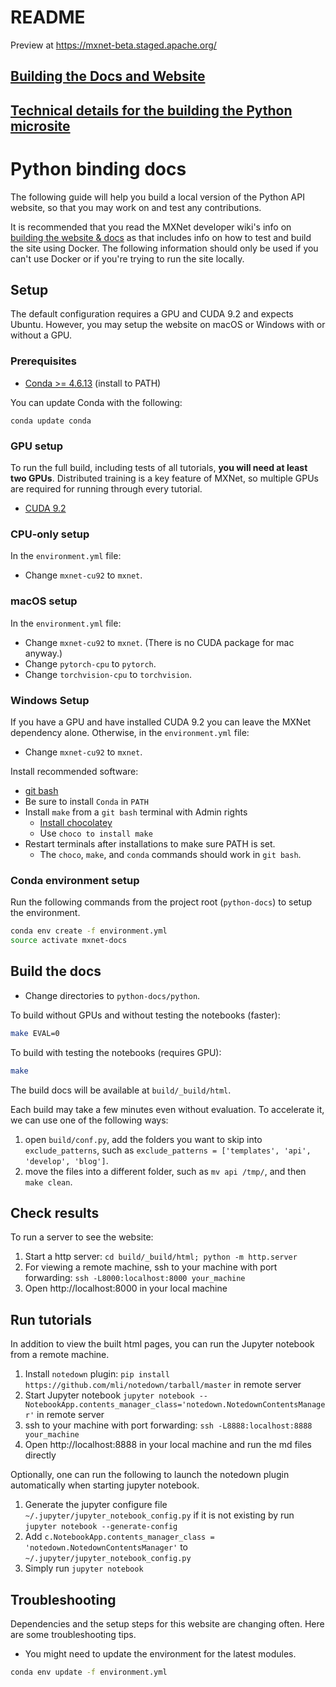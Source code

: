 <!--- Licensed to the Apache Software Foundation (ASF) under one -->
<!--- or more contributor license agreements.  See the NOTICE file -->
<!--- distributed with this work for additional information -->
<!--- regarding copyright ownership.  The ASF licenses this file -->
<!--- to you under the Apache License, Version 2.0 (the -->
<!--- "License"); you may not use this file except in compliance -->
<!--- with the License.  You may obtain a copy of the License at -->

<!---   http://www.apache.org/licenses/LICENSE-2.0 -->

<!--- Unless required by applicable law or agreed to in writing, -->
<!--- software distributed under the License is distributed on an -->
<!--- "AS IS" BASIS, WITHOUT WARRANTIES OR CONDITIONS OF ANY -->
<!--- KIND, either express or implied.  See the License for the -->
<!--- specific language governing permissions and limitations -->
<!--- under the License. -->

# README

Preview at https://mxnet-beta.staged.apache.org/

## [Building the Docs and Website](https://cwiki.apache.org/confluence/display/MXNET/Building+the+New+Website)

## [Technical details for the building the Python microsite](python/README.md)

# Python binding docs

The following guide will help you build a local version of the Python API website,
so that you may work on and test any contributions.

It is recommended that you read the MXNet developer wiki's info on [building the website & docs](https://cwiki.apache.org/confluence/display/MXNET/Building+the+New+Website) as that includes info on how to test and build the site using Docker. The following information should only be used if you can't use Docker or if you're trying to run the site locally.

## Setup

The default configuration requires a GPU and CUDA 9.2 and expects Ubuntu.
However, you may setup the website on macOS or Windows with or without a GPU.

### Prerequisites

* [Conda >= 4.6.13](https://www.anaconda.com/distribution/#download-section) (install to PATH)

You can update Conda with the following:

```
conda update conda
```

### GPU setup
To run the full build, including tests of all tutorials,
**you will need at least two GPUs**.
Distributed training is a key feature of MXNet,
so multiple GPUs are required for running through every tutorial.
* [CUDA 9.2](https://developer.nvidia.com/cuda-downloads)

### CPU-only setup
In the `environment.yml` file:
* Change `mxnet-cu92` to `mxnet`.

### macOS setup
In the `environment.yml` file:
* Change `mxnet-cu92` to `mxnet`. (There is no CUDA package for mac anyway.)
* Change `pytorch-cpu` to `pytorch`.
* Change `torchvision-cpu` to `torchvision`.

### Windows Setup
If you have a GPU and have installed CUDA 9.2 you can leave the MXNet dependency alone.
Otherwise, in the `environment.yml` file:
* Change `mxnet-cu92` to `mxnet`.

Install recommended software:
* [git bash](https://gitforwindows.org/)
* Be sure to install `Conda` in `PATH`
* Install `make` from a `git bash` terminal with Admin rights
    - [Install chocolatey](https://chocolatey.org/install)
    - Use `choco to install make`
* Restart terminals after installations to make sure PATH is set.
    - The `choco`, `make`, and `conda` commands should work in `git bash`.

### Conda environment setup
Run the following commands from the project root (`python-docs`) to setup the environment.

```bash
conda env create -f environment.yml
source activate mxnet-docs
```

## Build the docs

* Change directories to `python-docs/python`.

To build without GPUs and without testing the notebooks (faster):

```bash
make EVAL=0
```

To build with testing the notebooks (requires GPU):

```bash
make
```

The build docs will be available at `build/_build/html`.

Each build may take a few minutes even without evaluation. To accelerate it, we can use one of the following ways:

1. open `build/conf.py`, add the folders you want to skip into `exclude_patterns`, such as `exclude_patterns = ['templates', 'api', 'develop', 'blog']`.
2. move the files into a different folder, such as `mv api /tmp/`, and then `make clean`.

## Check results

To run a server to see the website:

1. Start a http server: `cd build/_build/html; python -m http.server`
2. For viewing a remote machine, ssh to your machine with port forwarding: `ssh -L8000:localhost:8000 your_machine`
3. Open http://localhost:8000 in your local machine

## Run tutorials

In addition to view the built html pages, you can run the Jupyter notebook from a remote machine.
1. Install `notedown` plugin: `pip install https://github.com/mli/notedown/tarball/master` in remote server
2. Start Jupyter notebook `jupyter notebook --NotebookApp.contents_manager_class='notedown.NotedownContentsManager'` in remote server
3. ssh to your machine with port forwarding: `ssh -L8888:localhost:8888 your_machine`
4. Open http://localhost:8888 in your local machine and run the md files directly

Optionally, one can run the following to launch the notedown plugin automatically when starting jupyter notebook.
1. Generate the jupyter configure file `~/.jupyter/jupyter_notebook_config.py` if it
is not existing by run `jupyter notebook --generate-config`
2. Add `c.NotebookApp.contents_manager_class = 'notedown.NotedownContentsManager'` to `~/.jupyter/jupyter_notebook_config.py`
3. Simply run `jupyter notebook`

## Troubleshooting
Dependencies and the setup steps for this website are changing often. Here are some troubleshooting tips.

* You might need to update the environment for the latest modules.
```bash
conda env update -f environment.yml
```
